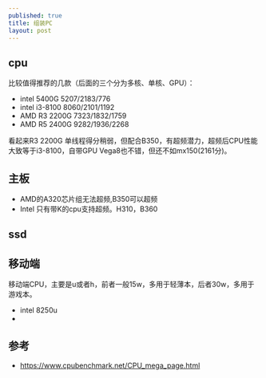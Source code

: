 ```yaml
---
published: true
title: 组装PC
layout: post
---
```


## cpu

比较值得推荐的几款（后面的三个分为多核、单核、GPU）：

* intel 5400G 5207/2183/776 
* intel i3-8100 8060/2101/1192 
* AMD R3 2200G 7323/1832/1759 
* AMD R5 2400G 9282/1936/2268

看起来R3 2200G 单线程得分稍弱，但配合B350，有超频潜力，超频后CPU性能大致等于i3-8100，自带GPU Vega8也不错，但还不如mx150(2161分)。

## 主板

* AMD的A320芯片组无法超频,B350可以超频
* Intel 只有带K的cpu支持超频。H310，B360

## ssd

## 移动端

移动端CPU，主要是u或者h，前者一般15w，多用于轻薄本，后者30w，多用于游戏本。

* intel 8250u
* 

## 参考
* https://www.cpubenchmark.net/CPU_mega_page.html